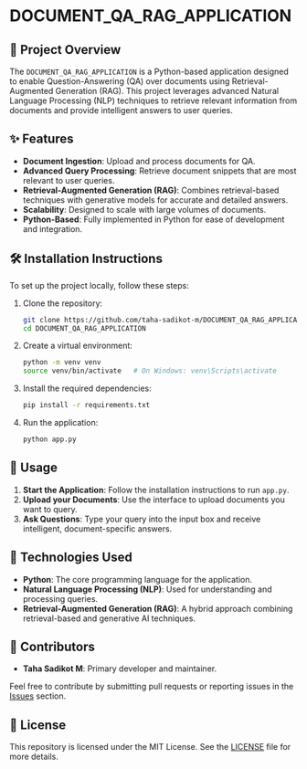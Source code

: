 
# DOCUMENT_QA_RAG_APPLICATION

## 📖 Project Overview
The `DOCUMENT_QA_RAG_APPLICATION` is a Python-based application designed to enable Question-Answering (QA) over documents using Retrieval-Augmented Generation (RAG). This project leverages advanced Natural Language Processing (NLP) techniques to retrieve relevant information from documents and provide intelligent answers to user queries.

## ✨ Features
- **Document Ingestion**: Upload and process documents for QA.
- **Advanced Query Processing**: Retrieve document snippets that are most relevant to user queries.
- **Retrieval-Augmented Generation (RAG)**: Combines retrieval-based techniques with generative models for accurate and detailed answers.
- **Scalability**: Designed to scale with large volumes of documents.
- **Python-Based**: Fully implemented in Python for ease of development and integration.

## 🛠️ Installation Instructions
To set up the project locally, follow these steps:

1. Clone the repository:
   ```bash
   git clone https://github.com/taha-sadikot-m/DOCUMENT_QA_RAG_APPLICATION.git
   cd DOCUMENT_QA_RAG_APPLICATION
   ```

2. Create a virtual environment:
   ```bash
   python -m venv venv
   source venv/bin/activate   # On Windows: venv\Scripts\activate
   ```

3. Install the required dependencies:
   ```bash
   pip install -r requirements.txt
   ```

4. Run the application:
   ```bash
   python app.py
   ```

## 🚀 Usage
1. **Start the Application**: Follow the installation instructions to run `app.py`.
2. **Upload your Documents**: Use the interface to upload documents you want to query.
3. **Ask Questions**: Type your query into the input box and receive intelligent, document-specific answers.

## 🧰 Technologies Used
- **Python**: The core programming language for the application.
- **Natural Language Processing (NLP)**: Used for understanding and processing queries.
- **Retrieval-Augmented Generation (RAG)**: A hybrid approach combining retrieval-based and generative AI techniques.

## 🤝 Contributors
- **Taha Sadikot M**: Primary developer and maintainer.

Feel free to contribute by submitting pull requests or reporting issues in the [Issues](https://github.com/taha-sadikot-m/DOCUMENT_QA_RAG_APPLICATION/issues) section.

## 📜 License
This repository is licensed under the MIT License. See the [LICENSE](https://github.com/taha-sadikot-m/DOCUMENT_QA_RAG_APPLICATION/blob/master/LICENSE) file for more details.

